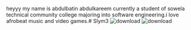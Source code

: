 heyyy my name is abdulbatin abdulkareem currently a student of sowela technical community college majoring into software engineering.i love afrobeat music and video games.# Slym3
![download](https://github.com/ABDULBATIN458/Slym3/assets/157056340/c03b3086-366b-4948-96e4-d6fbb4191397)
![download](https://github.com/ABDULBATIN458/Slym3/assets/157056340/fe818900-6938-4ef8-8907-9f3dadf78af9)
